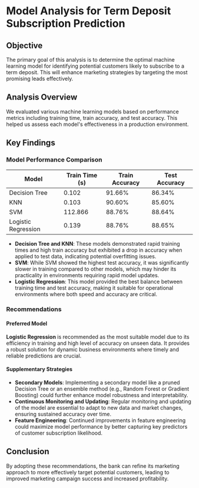 # Model Analysis for Term Deposit Subscription Prediction

## Objective
The primary goal of this analysis is to determine the optimal machine learning model for identifying potential customers likely to subscribe to a term deposit. This will enhance marketing strategies by targeting the most promising leads effectively.

## Analysis Overview
We evaluated various machine learning models based on performance metrics including training time, train accuracy, and test accuracy. This helped us assess each model's effectiveness in a production environment.

## Key Findings

### Model Performance Comparison

| Model                | Train Time (s) | Train Accuracy | Test Accuracy |
|----------------------|----------------|----------------|---------------|
| Decision Tree        | 0.102          | 91.66%         | 86.34%        |
| KNN                  | 0.103          | 90.60%         | 85.60%        |
| SVM                  | 112.866        | 88.76%         | 88.64%        |
| Logistic Regression  | 0.139          | 88.76%         | 88.65%        |

- **Decision Tree and KNN**: These models demonstrated rapid training times and high train accuracy but exhibited a drop in accuracy when applied to test data, indicating potential overfitting issues.
- **SVM**: While SVM showed the highest test accuracy, it was significantly slower in training compared to other models, which may hinder its practicality in environments requiring rapid model updates.
- **Logistic Regression**: This model provided the best balance between training time and test accuracy, making it suitable for operational environments where both speed and accuracy are critical.

### Recommendations

#### Preferred Model
**Logistic Regression** is recommended as the most suitable model due to its efficiency in training and high level of accuracy on unseen data. It provides a robust solution for dynamic business environments where timely and reliable predictions are crucial.

#### Supplementary Strategies
- **Secondary Models**: Implementing a secondary model like a pruned Decision Tree or an ensemble method (e.g., Random Forest or Gradient Boosting) could further enhance model robustness and interpretability.
- **Continuous Monitoring and Updating**: Regular monitoring and updating of the model are essential to adapt to new data and market changes, ensuring sustained accuracy over time.
- **Feature Engineering**: Continued improvements in feature engineering could maximize model performance by better capturing key predictors of customer subscription likelihood.

## Conclusion
By adopting these recommendations, the bank can refine its marketing approach to more effectively target potential customers, leading to improved marketing campaign success and increased profitability.
